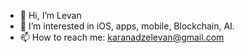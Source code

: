 - 👋 Hi, I’m Levan
- 👀 I’m interested in iOS, apps, mobile, Blockchain, AI.
- 📫 How to reach me: karanadzelevan@gmail.com

<!---
bejeri4/bejeri4 is a ✨ special ✨ repository because its `README.md` (this file) appears on your GitHub profile.
You can click the Preview link to take a look at your changes.
--->
